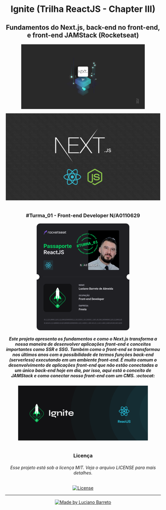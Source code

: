 # <h1 align="center">Ignite (Trilha ReactJS - Chapter III)</h1>

<h2 align="center">Fundamentos do Next.js, back-end no front-end, e front-end JAMStack (Rocketseat)</h2>

<p align="center">
  <kbd><img align="center" src="nextjs.jpg" alt="Imagem Nextjs" width="400"/></kbd>
</p>
<p align="center">
  <kbd><img align="center" src="nextjs2.png" alt="Imagem Nextjs, Reactjs e JavaScript" width="500"/></kbd>
</p>

#

<h3 align="center">#Turma_01 - Front-end Developer N/A0110629</h3>

<p align="center">
  <kbd><img align="center" src="Passaporte-react-js.png" width="300"/></kbd>
</p>

<h5 align="center">Este projeto apresenta os fundamentos e como o Next.js transforma a nossa maneira de desenvolver aplicações front-end e conceitos importantes como SSR e SSG. Também como o front-end se transformou nos últimos anos com a possibilidade de termos funções back-end (serverless) executando em um ambiente front-end. É muito comum o desenvolvimento de aplicações front-end que não estão conectadas a um único back-end hoje em dia, por isso, aqui está o conceito de JAMStack e como conectar nosso front-end com um CMS.  :octocat:</h5>

<p align="center">
  <kbd><img align="center" src="ignite.png" alt="Logo do Ignite/ReactJS" width="420"/></kbd>
</p>

#

<h3 align="center">Licença</h3>
<h6 align="center">Esse projeto está sob a licença MIT. Veja o arquivo LICENSE para mais detalhes.</h6>


<p align="center">  
  <a href="https://github.com/Lucianobarretto/Ignite_reactjs_ignews/blob/master/LICENSE.md">
    <img alt="License" src="https://img.shields.io/badge/LICENSE-MIT-orange">
  </a>
</p>

---

<p align="center">  
  <a href="https://www.linkedin.com/in/lucianobalmeida/">
    <img alt="Made by Luciano Barreto" src="https://img.shields.io/badge/Made%20by-Luciano%20Barreto-blue">
  </a>  
</p>

